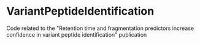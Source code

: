 # VariantPeptideIdentification
Code related to the "Retention time and fragmentation predictors increase confidence in variant peptide identification" publication
